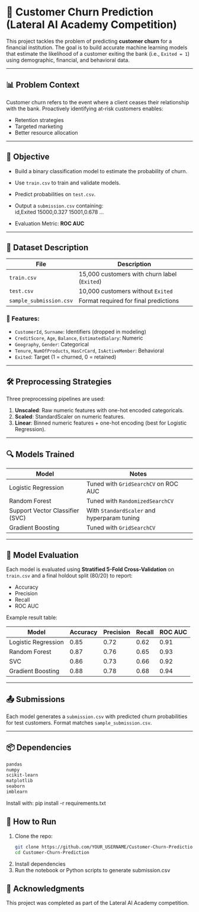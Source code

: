 # 🏦 Customer Churn Prediction (Lateral AI Academy Competition)

This project tackles the problem of predicting **customer churn** for a financial institution. The goal is to build accurate machine learning models that estimate the likelihood of a customer exiting the bank (i.e., `Exited = 1`) using demographic, financial, and behavioral data.

---

## 📊 Problem Context

Customer churn refers to the event where a client ceases their relationship with the bank. Proactively identifying at-risk customers enables:

- Retention strategies
- Targeted marketing
- Better resource allocation

---

## 🧠 Objective

- Build a binary classification model to estimate the probability of churn.
- Use `train.csv` to train and validate models.
- Predict probabilities on `test.csv`.
- Output a `submission.csv` containing:  
id,Exited
15000,0.327
15001,0.678
...

- Evaluation Metric: **ROC AUC**

---

## 📁 Dataset Description

| File               | Description                                 |
|--------------------|---------------------------------------------|
| `train.csv`        | 15,000 customers with churn label (`Exited`) |
| `test.csv`         | 10,000 customers without `Exited`            |
| `sample_submission.csv` | Format required for final predictions       |

### 🚩 Features:

- `CustomerId`, `Surname`: Identifiers (dropped in modeling)
- `CreditScore`, `Age`, `Balance`, `EstimatedSalary`: Numeric
- `Geography`, `Gender`: Categorical
- `Tenure`, `NumOfProducts`, `HasCrCard`, `IsActiveMember`: Behavioral
- `Exited`: Target (1 = churned, 0 = retained)

---

## 🛠️ Preprocessing Strategies

Three preprocessing pipelines are used:

1. **Unscaled**: Raw numeric features with one-hot encoded categoricals.
2. **Scaled**: StandardScaler on numeric features.
3. **Linear**: Binned numeric features + one-hot encoding (best for Logistic Regression).

---

## 🔍 Models Trained

| Model                | Notes                                         |
|----------------------|-----------------------------------------------|
| Logistic Regression  | Tuned with `GridSearchCV` on ROC AUC         |
| Random Forest        | Tuned with `RandomizedSearchCV`              |
| Support Vector Classifier (SVC) | With `StandardScaler` and hyperparam tuning  |
| Gradient Boosting    | Tuned with `GridSearchCV`                    |

---

## 🧪 Model Evaluation

Each model is evaluated using **Stratified 5-Fold Cross-Validation** on `train.csv` and a final holdout split (80/20) to report:

- Accuracy
- Precision
- Recall
- ROC AUC

Example result table:

| Model              | Accuracy | Precision | Recall | ROC AUC |
|--------------------|----------|-----------|--------|---------|
| Logistic Regression| 0.85     | 0.72      | 0.62   | 0.91    |
| Random Forest      | 0.87     | 0.76      | 0.65   | 0.93    |
| SVC                | 0.86     | 0.73      | 0.66   | 0.92    |
| Gradient Boosting  | 0.88     | 0.78      | 0.68   | 0.94    |

---

## 📤 Submissions

Each model generates a `submission.csv` with predicted churn probabilities for test customers. Format matches `sample_submission.csv`.

---

## 📦 Dependencies

```bash
pandas
numpy
scikit-learn
matplotlib
seaborn
imblearn
```

Install with:
pip install -r requirements.txt

## 🚀 How to Run
1. Clone the repo:
   ```bash
   git clone https://github.com/YOUR_USERNAME/Customer-Churn-Prediction.git
   cd Customer-Churn-Prediction 
   ```
2. Install dependencies
3. Run the notebook or Python scripts to generate submission.csv

## 🤝 Acknowledgments
This project was completed as part of the Lateral AI Academy competition.
